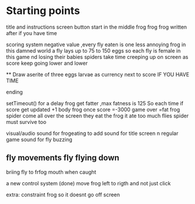 # Starting points
title and instructions screen
button start in the middle frog frog frog written after if you have time 





scoring system
negative value ,every fly eaten is one less annoying frog in this damned world
 a fly lays up to 75 to 150 eggs so each fly is female in this game nd losing their babies spiders take time creeping up on screen as score keep going lower and lower 


** Draw aserite of three eggs larvae as currency next to score IF YOU HAVE TIME

 ending

setTimeout() for a delay
 frog get fatter ,max fatness is 125
 So each time
 if  score get updated +1 body frog 
 once score =-3000 game over =fat frog
 spider come all over the screen they eat the frog it ate too much flies spider must survive too

 visual/audio
sound for frogeating to add
sound for title screen n regular game
sound for fly buzzing


 fly movements
 fly flying down 
--

 briing fly to frfog mouth when caught

 a new control system (done)
   move frog left to rigth and not just click

 extra:
 constraint frog so it doesnt go off screen 